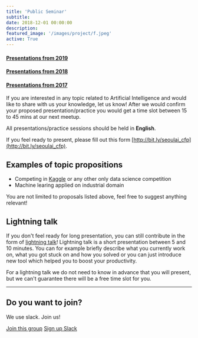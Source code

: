 ```yaml
---
title: 'Public Seminar'
subtitle: 
date: 2018-12-01 00:00:00
description: 
featured_image: '/images/project/f.jpeg'
active: True
---
```



#### [Presentations from 2019](/2019)
#### [Presentations from 2018](/2018)
#### [Presentations from 2017](/2017)
If you are interested in any topic related to Artificial Intelligence and would like to share with us your knowledge, let us know! After we would confirm your proposed presentation/practice you would get a time slot between 15 to 45 mins at our next meetup.

All presentations/practice sessions should be held in **English**.

If you feel ready to present, please fill out this form [http://bit.ly/seoulai_cfp](http://bit.ly/seoulai_cfp).


## Examples of topic propositions

* Competing in [Kaggle](https://www.kaggle.com/) or any other only data science competition
* Machine learing applied on industrial domain

You are not limited to proposals listed above, feel free to suggest anything relevant!

## Lightning talk

If you don't feel ready for long presentation, you can still contribute in the form of [lightning talk](https://en.wikipedia.org/wiki/Lightning_talk)!
Lightning talk is a short presentation between 5 and 10 minutes. You can for example briefly describe what you currently work on, what you got stuck on and how you solved or you can just introduce new tool which helped you to boost your productivity.

For a lightning talk we do not need to know in advance that you will present, but we can't guarantee there will be a free time slot for you.

---

## Do you want to join?

We use slack. Join us!

<a href="https://seoulai.slack.com/messages/C503NSXE1" class="button button--large">Join this group</a>
<a href="https://seoulai.herokuapp.com/" class="button button--large">Sign up Slack</a>
